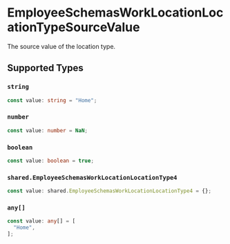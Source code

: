 # EmployeeSchemasWorkLocationLocationTypeSourceValue

The source value of the location type.


## Supported Types

### `string`

```typescript
const value: string = "Home";
```

### `number`

```typescript
const value: number = NaN;
```

### `boolean`

```typescript
const value: boolean = true;
```

### `shared.EmployeeSchemasWorkLocationLocationType4`

```typescript
const value: shared.EmployeeSchemasWorkLocationLocationType4 = {};
```

### `any[]`

```typescript
const value: any[] = [
  "Home",
];
```

